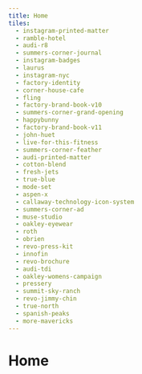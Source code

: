 ```yaml
---
title: Home
tiles:
  - instagram-printed-matter
  - ramble-hotel
  - audi-r8
  - summers-corner-journal
  - instagram-badges
  - laurus
  - instagram-nyc
  - factory-identity
  - corner-house-cafe
  - fling
  - factory-brand-book-v10
  - summers-corner-grand-opening
  - happybunny
  - factory-brand-book-v11
  - john-huet
  - live-for-this-fitness
  - summers-corner-feather
  - audi-printed-matter
  - cotton-blend
  - fresh-jets
  - true-blue
  - mode-set
  - aspen-x
  - callaway-technology-icon-system
  - summers-corner-ad
  - muse-studio
  - oakley-eyewear
  - roth
  - obrien
  - revo-press-kit
  - innofin
  - revo-brochure
  - audi-tdi
  - oakley-womens-campaign
  - pressery
  - summit-sky-ranch
  - revo-jimmy-chin
  - true-north
  - spanish-peaks
  - more-mavericks
---
```


# Home

